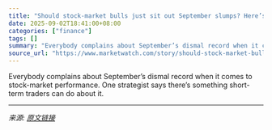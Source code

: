```yaml
---
title: "Should stock-market bulls just sit out September slumps? Here’s one way to play it."
date: 2025-09-02T18:41:00+08:00
categories: ["finance"]
tags: []
summary: "Everybody complains about September’s dismal record when it comes to stock-market performance. One strategist says there’s something short-term traders can do about it."
source_url: "https://www.marketwatch.com/story/should-stock-market-bulls-just-sit-out-september-slumps-heres-one-way-to-play-it-7d66866b?mod=mw_rss_topstories"
---
```


Everybody complains about September’s dismal record when it comes to stock-market performance. One strategist says there’s something short-term traders can do about it.

---

*来源: [原文链接](https://www.marketwatch.com/story/should-stock-market-bulls-just-sit-out-september-slumps-heres-one-way-to-play-it-7d66866b?mod=mw_rss_topstories)*
